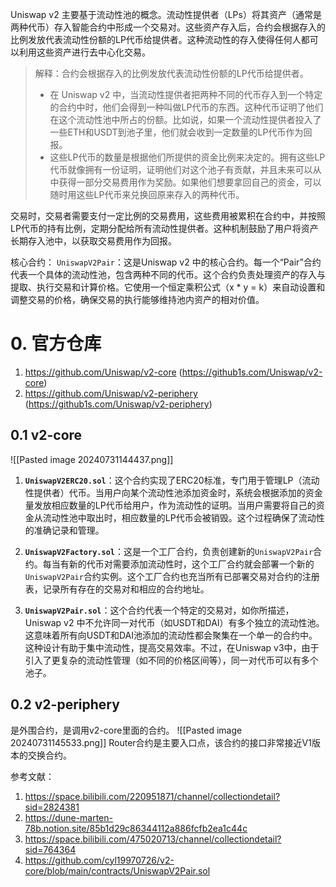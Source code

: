 Uniswap v2 主要基于流动性池的概念。流动性提供者（LPs）将其资产（通常是两种代币）存入智能合约中形成一个交易对。这些资产存入后，合约会根据存入的比例发放代表流动性份额的LP代币给提供者。这种流动性的存入使得任何人都可以利用这些资产进行去中心化交易。

> 解释：合约会根据存入的比例发放代表流动性份额的LP代币给提供者。
> - 在 Uniswap v2 中，当流动性提供者把两种不同的代币存入到一个特定的合约中时，他们会得到一种叫做LP代币的东西。这种代币证明了他们在这个流动性池中所占的份额。比如说，如果一个流动性提供者投入了一些ETH和USDT到池子里，他们就会收到一定数量的LP代币作为回报。
> - 这些LP代币的数量是根据他们所提供的资金比例来决定的。拥有这些LP代币就像拥有一份证明，证明他们对这个池子有贡献，并且未来可以从中获得一部分交易费用作为奖励。如果他们想要拿回自己的资金，可以随时用这些LP代币来兑换回原来存入的两种代币。

交易时，交易者需要支付一定比例的交易费用，这些费用被累积在合约中，并按照LP代币的持有比例，定期分配给所有流动性提供者。这种机制鼓励了用户将资产长期存入池中，以获取交易费用作为回报。

核心合约：
`UniswapV2Pair`：这是Uniswap v2 中的核心合约。每一个“Pair”合约代表一个具体的流动性池，包含两种不同的代币。这个合约负责处理资产的存入与提取、执行交易和计算价格。它使用一个恒定乘积公式（x * y = k）来自动设置和调整交易的价格，确保交易的执行能够维持池内资产的相对价值。

# 0. 官方仓库

1. https://github.com/Uniswap/v2-core (https://github1s.com/Uniswap/v2-core)
2. https://github.com/Uniswap/v2-periphery (https://github1s.com/Uniswap/v2-periphery)

## 0.1 v2-core
![[Pasted image 20240731144437.png]]
1. **`UniswapV2ERC20.sol`**：这个合约实现了ERC20标准，专门用于管理LP（流动性提供者）代币。当用户向某个流动性池添加资金时，系统会根据添加的资金量发放相应数量的LP代币给用户，作为流动性的证明。当用户需要将自己的资金从流动性池中取出时，相应数量的LP代币会被销毁。这个过程确保了流动性的准确记录和管理。

2. **`UniswapV2Factory.sol`**：这是一个工厂合约，负责创建新的`UniswapV2Pair`合约。每当有新的代币对需要添加流动性时，这个工厂合约就会部署一个新的`UniswapV2Pair`合约实例。这个工厂合约也充当所有已部署交易对合约的注册表，记录所有存在的交易对和相应的合约地址。

3. **`UniswapV2Pair.sol`**：这个合约代表一个特定的交易对，如你所描述，Uniswap v2 中不允许同一对代币（如USDT和DAI）有多个独立的流动性池。这意味着所有向USDT和DAI池添加的流动性都会聚集在一个单一的合约中。这种设计有助于集中流动性，提高交易效率。不过，在Uniswap v3中，由于引入了更复杂的流动性管理（如不同的价格区间等），同一对代币可以有多个池子。

## 0.2 v2-periphery
是外围合约，是调用v2-core里面的合约。
![[Pasted image 20240731145533.png]]
Router合约是主要入口点，该合约的接口非常接近V1版本的交换合约。


参考文献：
1. https://space.bilibili.com/220951871/channel/collectiondetail?sid=2824381
2. https://dune-marten-78b.notion.site/85b1d29c86344112a886fcfb2ea1c44c
3. https://space.bilibili.com/475020713/channel/collectiondetail?sid=764364
4. https://github.com/cyl19970726/v2-core/blob/main/contracts/UniswapV2Pair.sol

